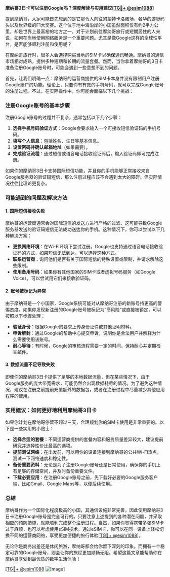 **摩纳哥3日卡可以注册Google吗？深度解读与实用建议[[TG💪+ @esim1088](https://t.me/s/esim1088)]**

提到摩纳哥，大家可能首先想到的是它那令人向往的蒙特卡洛赌场、奢华的游艇码头以及世界级的F1大奖赛。这个位于地中海沿岸的小国虽然面积仅有约2平方公里，却是世界上最富裕的地方之一。对于计划前往摩纳哥旅行或短期居住的人来说，如何在当地使用网络服务是一个重要问题。尤其是像Google这样的全球性平台，是否能够顺利注册和使用呢？

在摩纳哥旅行时，很多人会选择购买当地的SIM卡以确保通讯畅通。摩纳哥的通信市场相对成熟，提供多种短期和长期的流量套餐。然而，当你拿着摩纳哥的3日卡准备注册Google账号时，可能会遇到一些意想不到的问题。

首先，让我们明确一点：摩纳哥的运营商提供的SIM卡本身并没有限制用户注册Google账户的功能。理论上，只要你有有效的手机号码，就可以完成Google账号的注册过程。不过，在实际操作中，你可能会面临以下几个挑战：

### 注册Google账号的基本步骤

注册Google账号的过程并不复杂，通常包括以下几个步骤：
1. **选择手机号码验证方式**：Google会要求输入一个可接收短信验证码的手机号码。
2. **填写个人信息**：包括姓名、生日等基本信息。
3. **设置密码并确认邮箱地址**（如果需要）。
4. **完成验证流程**：通过短信或语音电话接收验证码后，输入验证码即可完成注册。

如果你的摩纳哥3日卡支持国际短信功能，并且你的手机能够正常接收来自Google服务器的验证码短信，那么注册过程应该不会遇到太大的障碍。但实际情况往往比理论更复杂。

### 可能遇到的问题及解决方法

#### 1. 国际短信接收失败
摩纳哥的运营商通常会对国际短信的发送方进行严格的过滤，这可能导致Google服务器发送的验证码短信无法成功送达你的手机。这种情况下，你可以尝试以下几种解决方案：

- **更换网络环境**：在Wi-Fi环境下尝试注册。Google也支持通过语音电话接收验证码的方式，如果短信无法到达，可以选择这种方式。
- **联系运营商**：询问他们是否有关于国际短信的特殊设置或限制，并请求解除这些限制。
- **使用备用号码**：如果你有其他国家的SIM卡或者虚拟号码服务（如Google Voice），可以尝试用它们来接收验证码。

#### 2. 账号被标记为异常
由于摩纳哥是一个小国家，Google系统可能对从摩纳哥注册的新账号持更高的警惕态度。如果你发现新注册的Google账号被标记为“高风险”或直接被锁定，可以按照以下步骤处理：

- **验证身份**：根据Google的要求上传身份证件或其他证明材料。
- **申诉解封**：通过Google的帮助中心提交申诉，说明你是合法用户并解释为什么需要使用该账号。
- **耐心等待**：有时候，Google的审核流程需要一定的时间，保持耐心并定期检查邮件。

#### 3. 数据流量不足导致失败
即使你的摩纳哥3日卡提供了足够的本地数据流量，但在某些情况下，由于Google服务的庞大带宽需求，可能仍然会出现数据耗尽的情况。为了避免这种情况，建议在注册之前提前充值额外的数据包，或者在注册过程中尽量减少其他应用程序的使用。

### 实用建议：如何更好地利用摩纳哥3日卡

如果你计划在摩纳哥停留不超过三天，合理规划你的SIM卡使用是非常重要的。以下是一些实用的小贴士：

- **选择合适的套餐**：不同运营商提供的套餐内容和服务质量差异较大，建议提前研究并选择性价比最高的选项。
- **提前测试网络**：在出发前，可以用你的设备连接到摩纳哥的公共Wi-Fi热点，测试一下网络速度和稳定性。
- **备份重要资料**：无论是为了注册Google账号还是日常使用，确保你的手机上有足够的存储空间，并及时备份重要文件。
- **下载必要应用**：在注册Google账号之前，先下载好必要的Google服务客户端，比如Gmail、Google Maps等，以便后续使用。

### 总结

摩纳哥作为一个国际化程度极高的小国，其通信设施非常完善，因此使用摩纳哥3日卡注册Google账号是完全可行的。只要注意上述提到的各种潜在问题，并采取相应的预防措施，就能顺利完成整个注册过程。当然，如果你觉得携带多张SIM卡过于麻烦，也可以考虑使用eSIM技术。通过eSIM卡，你可以在同一设备上轻松切换不同的运营商网络，享受更加便捷的旅行体验[[TG💪+ @esim1088](https://t.me/s/esim1088)]。

无论你是商务出差还是休闲旅游，摩纳哥都会给你留下深刻的印象。而拥有一个稳定可靠的Google账号，则会让你的旅程更加顺畅无阻。希望这篇文章能帮助你在摩纳哥享受到最优质的数字生活体验！

[[TG💪+ @esim1088](https://t.me/s/esim1088) ![Image](https://i.postimg.cc/4NQfJmqS/Snipaste-2025-05-13-00-14-12.png)]